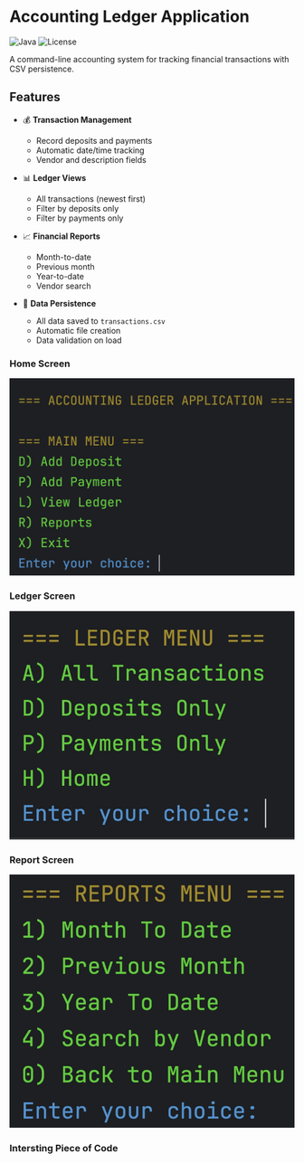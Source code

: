 # Accounting Ledger Application

![Java](https://img.shields.io/badge/Java-23-blue)
![License](https://img.shields.io/badge/License-MIT-yellow)

A command-line accounting system for tracking financial transactions with CSV persistence.

## Features

- 💰 **Transaction Management**
    - Record deposits and payments
    - Automatic date/time tracking
    - Vendor and description fields

- 📊 **Ledger Views**
    - All transactions (newest first)
    - Filter by deposits only
    - Filter by payments only

- 📈 **Financial Reports**
    - Month-to-date
    - Previous month 
    - Year-to-date
    - Vendor search

- 💾 **Data Persistence**
    - All data saved to `transactions.csv`
    - Automatic file creation
    - Data validation on load

### Home Screen
![Homescreen.jpg](src/main/resources/Homescreen.jpg)

### Ledger Screen

![LedgerMenu.jpg](src/main/resources/LedgerMenu.jpg)
### Report Screen
![ReportMenu.jpg](src/main/resources/ReportMenu.jpg)
### Intersting Piece of Code


